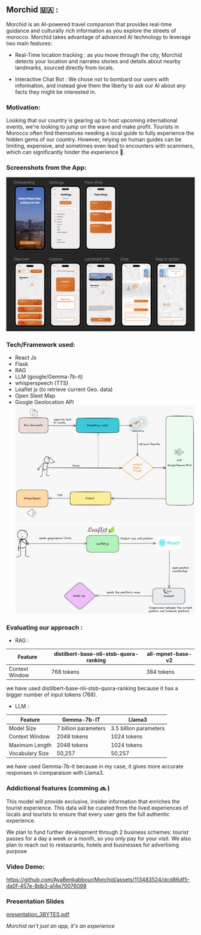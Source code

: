## Morchid 🇲🇦 :

Morchid is an AI-powered travel companion that provides real-time guidance and culturally rich information as you explore the streets of morocco. Morchid takes advantage of advanced AI technology to leverage two main features:

- Real-Time location tracking : as you move through the city, Morchid detects your location and narrates stories and details about nearby landmarks, sourced directly from locals.

- Interactive Chat Bot : We chose not to bombard our users with information, and instead give them the liberty to ask our AI about any facts they might be interested in.

### Motivation:

Looking that our country is gearing up to host upcoming international events, we're looking to jump on the wave and make profit. Tourists in Morocco often find themselves needing a local guide to fully experience the hidden gems of our country. However, relying on human guides can be limiting, expensive, and sometimes even lead to encounters with scammers, which can significantly hinder the experience 🫠.

### Screenshots from the App:

![ScreenShot](/ressources/UI_Dark.png)

### Tech/Framework used:

- React Js
- Flask
- RAG
- LLM (google/Gemma-7b-it)
- whisperspeech (TTS)
- Leaflet js (to retrieve current Geo. data)
- Open Steet Map
- Google Geolocation API
![Archi1](/ressources/archi1.jpeg)
![Archi2](/ressources/archi2.jpeg)

### Evaluating our approach : 
* RAG :
  
| Feature             | distilbert-base-nli-stsb-quora-ranking | all-mpnet-base-v2  |
|---------------------|----------------------------------------|--------------------|
| Context Window      | 768 tokens                             | 384 tokens         |

we have used distilbert-base-nli-stsb-quora-ranking because it has a bigger number of input tokens (768). 

* LLM :
  
| Feature         | Gemma-7b-IT                                      | Llama3                                          |
|-----------------|--------------------------------------------------|-------------------------------------------------|
| Model Size      | 7 billion parameters                             | 3.5 billion parameters                          |
| Context Window  | 2048 tokens                                      | 1024 tokens                                     |
| Maximum Length  | 2048 tokens                                      | 1024 tokens                                     |
| Vocabulary Size | 50,257                                           | 50,257                                          |

we have used Gemma-7b-it because in my case, it gives more accurate responses in comparaison with Llama3. 



### Addictional features (comming 🔜 )

This model will provide exclusive, insider information that enriches the tourist experience. This data will be curated from the lived experiences of locals and tourists to ensure that every user gets the full authentic experience.

We plan to fund further development through 2 business schemes: tourist passes for a day a week or a month, so you only pay for your visit. We also plan to reach out to restaurants, hotels and businesses for advertising purpose

### Video Demo:


https://github.com/AyaBenkabbour/Morchid/assets/113483524/dcd86df5-da0f-457e-8db3-a14e70076098

### Presentation Slides 

[presentation_3BYTES.pdf](https://github.com/AyaBenkabbour/Morchid/files/15368177/presentation_3BYTES.pdf)

_Morchid isn't just an app, it's an experience_
